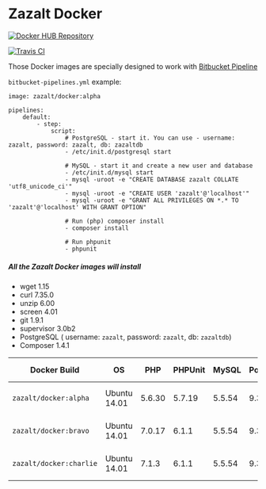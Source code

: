 # Zazalt Docker

[![Docker HUB Repository](http://dockeri.co/image/zazalt/docker)](https://hub.docker.com/r/zazalt/docker/)

[![Travis CI](https://travis-ci.org/Zazalt/Docker.svg?branch=master)](https://travis-ci.org/Zazalt/Docker)

Those Docker images are specially designed to work with [Bitbucket Pipeline](https://bitbucket.org/product/features/pipelines)

`bitbucket-pipelines.yml` example:

```ymp
image: zazalt/docker:alpha

pipelines:
    default:
        - step:
            script:
                # PostgreSQL - start it. You can use - username: zazalt, password: zazalt, db: zazaltdb
                - /etc/init.d/postgresql start
                
                # MySQL - start it and create a new user and database
                - /etc/init.d/mysql start
                - mysql -uroot -e "CREATE DATABASE zazalt COLLATE 'utf8_unicode_ci'"
                - mysql -uroot -e "CREATE USER 'zazalt'@'localhost'"
                - mysql -uroot -e "GRANT ALL PRIVILEGES ON *.* TO 'zazalt'@'localhost' WITH GRANT OPTION"
                
                # Run (php) composer install
                - composer install
                
                # Run phpunit
                - phpunit
```

##### All the Zazalt Docker images will install
* wget 1.15
* curl 7.35.0
* unzip 6.00
* screen 4.01
* git 1.9.1
* supervisor 3.0b2
* PostgreSQL ( username: `zazalt`, password: `zazalt`, db: `zazaltdb`)
* Composer 1.4.1


| Docker Build            | OS            | PHP    | PHPUnit | MySQL  | PostgreSQL | Hub Build |
| ----------------------- |---------------| -------| ------- | ------ | ---------- | ----- |
| `zazalt/docker:alpha`   | Ubuntu 14.01  | 5.6.30 | 5.7.19  | 5.5.54 | 9.3        | [![Hub Docker Build](https://img.shields.io/badge/build-success-brightgreen.svg)](https://hub.docker.com/r/zazalt/docker/builds/) |
| `zazalt/docker:bravo`   | Ubuntu 14.01  | 7.0.17 | 6.1.1   | 5.5.54 | 9.3        | [![Hub Docker Build](https://img.shields.io/badge/build-success-brightgreen.svg)](https://hub.docker.com/r/zazalt/docker/builds/) |
| `zazalt/docker:charlie` | Ubuntu 14.01  | 7.1.3  | 6.1.1   | 5.5.54 | 9.3        | [![Hub Docker Build](https://img.shields.io/badge/build-success-brightgreen.svg)](https://hub.docker.com/r/zazalt/docker/builds/) |